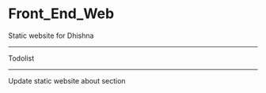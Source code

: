 # Front_End_Web
Static website for Dhishna

******************************
Todolist
******************************
Update static website about section
